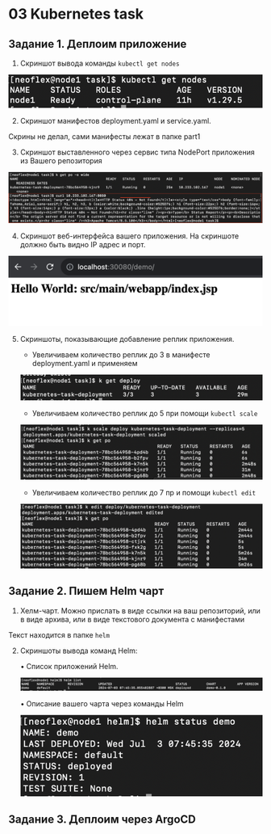 # 03 Kubernetes task

## Задание 1. Деплоим приложение

1. Скриншот вывода команды `kubectl get nodes`

![get nodes](./part1/img/get_nodes.png)

2. Скриншот манифестов deployment.yaml и service.yaml.

Скрины не делал, сами манифесты лежат в папке part1

3. Скриншот выставленного через сервис типа NodePort приложения из
Вашего репозитория

![nodeport app screenshot](./part1/img/nodeport_app.png)

4. Скриншот веб-интерфейса вашего приложения. На скриншоте должно быть
видно IP адрес и порт.

![web interface](./part1/img/web.png)

5. Скриншоты, показывающие добавление реплик приложения.

    - Увеличиваем количество реплик до 3 в манифесте deployment.yaml и применяем

    ![k apply](./part1/img/kubectl_apply.png)

    - Увеличиваем количество реплик до 5 при помощи `kubectl scale`

    ![kubectl scale](./part1/img/kubectl_scale.png)

    - Увеличиваем количество реплик до 7 пр и помощи `kubectl edit`

    ![kubectl edit](./part1/img/kubectl_edit.png)

## Задание 2. Пишем Helm чарт

1. Хелм-чарт. Можно прислать в виде ссылки на ваш репозиторий, или в виде архива, или в виде текстового документа с манифестами

Текст находится в папке `helm`

2. Скриншоты вывода команд Helm:

    • Список приложений Helm.

    ![helm list](./helm/img/helm_list.png)

    • Описание вашего чарта через команды Helm

    ![helm status](./helm/img/helm_status.png)

## Задание 3. Деплоим через ArgoCD

